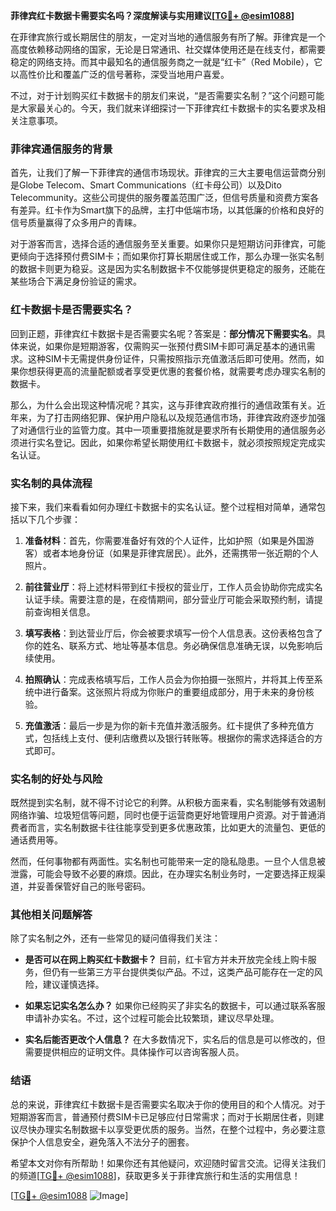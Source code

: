 **菲律宾红卡数据卡需要实名吗？深度解读与实用建议[[TG💪+ @esim1088](https://t.me/s/esim1088)]**

在菲律宾旅行或长期居住的朋友，一定对当地的通信服务有所了解。菲律宾是一个高度依赖移动网络的国家，无论是日常通讯、社交媒体使用还是在线支付，都需要稳定的网络支持。而其中最知名的通信服务商之一就是“红卡”（Red Mobile），它以高性价比和覆盖广泛的信号著称，深受当地用户喜爱。

不过，对于计划购买红卡数据卡的朋友们来说，“是否需要实名制？”这个问题可能是大家最关心的。今天，我们就来详细探讨一下菲律宾红卡数据卡的实名要求及相关注意事项。

### **菲律宾通信服务的背景**

首先，让我们了解一下菲律宾的通信市场现状。菲律宾的三大主要电信运营商分别是Globe Telecom、Smart Communications（红卡母公司）以及Dito Telecommunity。这些公司提供的服务覆盖范围广泛，但信号质量和资费方案各有差异。红卡作为Smart旗下的品牌，主打中低端市场，以其低廉的价格和良好的信号质量赢得了众多用户的青睐。

对于游客而言，选择合适的通信服务至关重要。如果你只是短期访问菲律宾，可能更倾向于选择预付费SIM卡；而如果你打算长期居住或工作，那么办理一张实名制的数据卡则更为稳妥。这是因为实名制数据卡不仅能够提供更稳定的服务，还能在某些场合下满足身份验证的需求。

### **红卡数据卡是否需要实名？**

回到正题，菲律宾红卡数据卡是否需要实名呢？答案是：**部分情况下需要实名**。具体来说，如果你是短期游客，仅需购买一张预付费SIM卡即可满足基本的通讯需求。这种SIM卡无需提供身份证件，只需按照指示充值激活后即可使用。然而，如果你想获得更高的流量配额或者享受更优惠的套餐价格，就需要考虑办理实名制的数据卡。

那么，为什么会出现这种情况呢？其实，这与菲律宾政府推行的通信政策有关。近年来，为了打击网络犯罪、保护用户隐私以及规范通信市场，菲律宾政府逐步加强了对通信行业的监管力度。其中一项重要措施就是要求所有长期使用的通信服务必须进行实名登记。因此，如果你希望长期使用红卡数据卡，就必须按照规定完成实名认证。

### **实名制的具体流程**

接下来，我们来看看如何办理红卡数据卡的实名认证。整个过程相对简单，通常包括以下几个步骤：

1. **准备材料**：首先，你需要准备好有效的个人证件，比如护照（如果是外国游客）或者本地身份证（如果是菲律宾居民）。此外，还需携带一张近期的个人照片。

2. **前往营业厅**：将上述材料带到红卡授权的营业厅，工作人员会协助你完成实名认证手续。需要注意的是，在疫情期间，部分营业厅可能会采取预约制，请提前查询相关信息。

3. **填写表格**：到达营业厅后，你会被要求填写一份个人信息表。这份表格包含了你的姓名、联系方式、地址等基本信息。务必确保信息准确无误，以免影响后续使用。

4. **拍照确认**：完成表格填写后，工作人员会为你拍摄一张照片，并将其上传至系统中进行备案。这张照片将成为你账户的重要组成部分，用于未来的身份核验。

5. **充值激活**：最后一步是为你的新卡充值并激活服务。红卡提供了多种充值方式，包括线上支付、便利店缴费以及银行转账等。根据你的需求选择适合的方式即可。

### **实名制的好处与风险**

既然提到实名制，就不得不讨论它的利弊。从积极方面来看，实名制能够有效遏制网络诈骗、垃圾短信等问题，同时也便于运营商更好地管理用户资源。对于普通消费者而言，实名制数据卡往往能享受到更多优惠政策，比如更大的流量包、更低的通话费用等。

然而，任何事物都有两面性。实名制也可能带来一定的隐私隐患。一旦个人信息被泄露，可能会导致不必要的麻烦。因此，在办理实名制业务时，一定要选择正规渠道，并妥善保管好自己的账号密码。

### **其他相关问题解答**

除了实名制之外，还有一些常见的疑问值得我们关注：

- **是否可以在网上购买红卡数据卡？**
  目前，红卡官方并未开放完全线上购卡服务，但仍有一些第三方平台提供类似产品。不过，这类产品可能存在一定的风险，建议谨慎选择。

- **如果忘记实名怎么办？**
  如果你已经购买了非实名的数据卡，可以通过联系客服申请补办实名。不过，这个过程可能会比较繁琐，建议尽早处理。

- **实名后能否更改个人信息？**
  在大多数情况下，实名后的信息是可以修改的，但需要提供相应的证明文件。具体操作可以咨询客服人员。

### **结语**

总的来说，菲律宾红卡数据卡是否需要实名取决于你的使用目的和个人情况。对于短期游客而言，普通预付费SIM卡已足够应付日常需求；而对于长期居住者，则建议尽快办理实名制数据卡以享受更优质的服务。当然，在整个过程中，务必要注意保护个人信息安全，避免落入不法分子的圈套。

希望本文对你有所帮助！如果你还有其他疑问，欢迎随时留言交流。记得关注我们的频道[[TG💪+ @esim1088](https://t.me/s/esim1088)]，获取更多关于菲律宾旅行和生活的实用信息！

[[TG💪+ @esim1088](https://t.me/s/esim1088) ![Image](https://i.postimg.cc/4NQfJmqS/Snipaste-2025-05-13-00-14-12.png)]